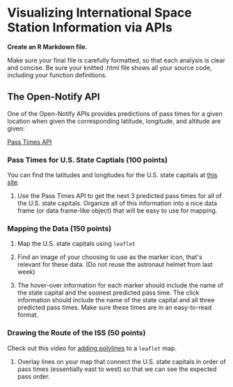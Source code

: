 # Visualizing International Space Station Information via APIs

**Create an R Markdown file.**

Make sure your final file is carefully formatted, so that each analysis is clear and concise.  Be sure your knitted .html file shows all your source code, including your function definitions. 

## The Open-Notify API

One of the Open-Notify APIs provides predictions of pass times for a given location when given the corresponding latitude, longitude, and altitude are given:

[Pass Times API](http://open-notify.org/Open-Notify-API/ISS-Pass-Times/)

### Pass Times for U.S. State Captials (100 points)

You can find the latitudes and longitudes for the U.S. state capitals at [this site](https://people.sc.fsu.edu/~jburkardt/datasets/states/states.html).

1. Use the Pass Times API to get the next 3 predicted pass times for all of the U.S. state capitals. Organize all of this information into a nice data frame (or data frame-like object) that will be easy to use for mapping.


### Mapping the Data (150 points)

1. Map the U.S. state capitals using `leaflet`

2. Find an image of your choosing to use as the marker icon, that's relevant for these data. (Do not reuse the astronaut helmet from last week)

3. The hover-over information for each marker should include the name of the state capital and the soonest predicted pass time. The click information should include the name of the state capital and all three predicted pass times. Make sure these times are in an easy-to-read format.


### Drawing the Route of the ISS (50 points)

Check out this video for [adding polylines](https://www.youtube.com/watch?v=iKESL0Iwmmw) to a `leaflet` map.

1. Overlay lines on your map that connect the U.S. state capitals in order of pass times (essentially east to west) so that we can see the expected pass order.
